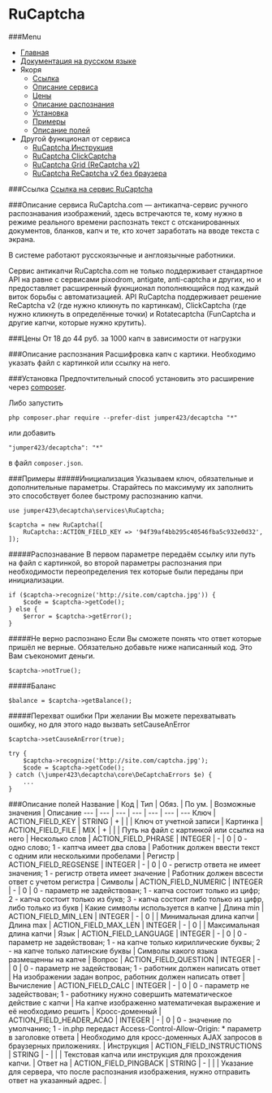 RuCaptcha
==============
###Menu
+ [Главная](../blob/master/docs/README-en.md)
+ [Документация на русском языке](../blob/master/docs/RuCaptcha-ru.md)
+ Якоря
  + [Ссылка](#Ссылка)
  + [Описание сервиса](#Описание-сервиса)
  + [Цены](#Цены)
  + [Описание распознания](#Описание-распознания)
  + [Установка](#Установка)
  + [Примеры](#Примеры)
  + [Описание полей](#Описание-полей)
+ Другой функционал от сервиса
  + [RuCaptcha Инструкция](../blob/master/docs/RuCaptchaInstruction-en.md)
  + [RuCaptcha ClickCaptcha](../blob/master/docs/RuCaptchaClick-en.md)
  + [RuCaptcha Grid (ReCaptcha v2)](../blob/master/docs/RuCaptchaGrid-en.md)
  + [RuCaptcha ReCaptcha v2 без браузера](../blob/master/docs/RuCaptchaReCaptcha-en.md)


###Ссылка
[Ссылка на сервис RuCaptcha](http://infoblog1.ru/goto/rucaptcha)

###Описание сервиса
RuCaptcha.com — антикапча-сервис ручного распознавания изображений, здесь встречаются те, кому нужно в режиме реального времени распознать текст с отсканированных документов, бланков, капч и те, кто хочет заработать на вводе текста с экрана. 

В системе работают русскоязычные и англоязычные работники.

Cервис антикапчи RuCaptcha.com не только поддерживает стандартное API на равне с сервисами pixodrom, antigate, anti-captcha и других, но и предоставляет расширенный фукнционал пополняющийся под каждый виток борьбы с автоматизацией. API RuCaptcha поддерживает решение ReCaptcha v2 (где нужно кликнуть по картинкам), ClickCaptcha (где нужно кликнуть в определённые точки) и Rotatecaptcha (FunCaptcha и другие капчи, которые нужно крутить).

###Цены
От 18 до 44 руб. за 1000 капч в зависимости от нагрузки

###Описание распознания
Расшифровка капч с картики. Необходимо указать файл с картинкой или ссылку на него.

###Установка
Предпочтительный способ установить это расширение через [composer](http://getcomposer.org/download/).

Либо запустить
```
php composer.phar require --prefer-dist jumper423/decaptcha "*"
```
или добавить
```
"jumper423/decaptcha": "*"
```
в файл `composer.json`.


###Примеры
#####Инициализация
Указываем ключ, обязательные и дополнительные параметры. Старайтесь по максимуму их заполнить это способствует более быстрому распознанию капчи.
```
use jumper423\decaptcha\services\RuCaptcha;

$captcha = new RuCaptcha([
    RuCaptcha::ACTION_FIELD_KEY => '94f39af4bb295c40546fba5c932e0d32',
]);
```
#####Распознавание
В первом параметре передаём ссылку или путь на файл с картинкой, во второй параметры распознания при необходимости переопределения тех которые были переданы при инициализации.
```
if ($captcha->recognize('http://site.com/captcha.jpg')) {
    $code = $captcha->getCode();
} else {
    $error = $captcha->getError();
}
```
#####Не верно распознано
Если Вы сможете понять что ответ которые пришёл не верные. Обязательно добавьте ниже написанный код. Это Вам съекономит деньги.
```
$captcha->notTrue();
```
#####Баланс
```
$balance = $captcha->getBalance();
```
#####Перехват ошибки
При желании Вы можете перехватывать ошибку, но для этого надо вызвать setCauseAnError
```
$captcha->setCauseAnError(true);

try {
    $captcha->recognize('http://site.com/captcha.jpg');
    $code = $captcha->getCode();
} catch (\jumper423\decaptcha\core\DeCaptchaErrors $e) {
    ...
}
```


###Описание полей
 Название | Код | Тип | Обяз. | По ум. | Возможные значения | Описание 
 --- | --- | --- | --- | --- | --- | --- 
 Ключ | ACTION_FIELD_KEY | STRING | + |  |  | Ключ от учетной записи |
 Картинка | ACTION_FIELD_FILE | MIX | + |  |  | Путь на файл с картинкой или ссылка на него |
 Несколько слов | ACTION_FIELD_PHRASE | INTEGER | - | 0 | 0 - одно слово; 1 - каптча имеет два слова | Работник должен ввести текст с одним или несколькими пробелами |
 Регистр | ACTION_FIELD_REGSENSE | INTEGER | - | 0 | 0 - регистр ответа не имеет значения; 1 - регистр ответа имеет значение | Работник должен ввсести ответ с учетом регистра |
 Символы | ACTION_FIELD_NUMERIC | INTEGER | - | 0 | 0 - параметр не задействован; 1 - капча состоит только из цифр; 2 - капча состоит только из букв; 3 - капча состоит либо только из цифр, либо только из букв | Какие символы используется в капче |
 Длина min | ACTION_FIELD_MIN_LEN | INTEGER | - | 0 |  | Минимальная длина капчи |
 Длина max | ACTION_FIELD_MAX_LEN | INTEGER | - | 0 |  | Максимальная длина капчи |
 Язык | ACTION_FIELD_LANGUAGE | INTEGER | - | 0 | 0 - параметр не задействован; 1 - на капче только кириллические буквы; 2 - на капче только латинские буквы | Символы какого языка размещенны на капче |
 Вопрос | ACTION_FIELD_QUESTION | INTEGER | - | 0 | 0 - параметр не задействован; 1 - работник должен написать ответ | На изображении задан вопрос, работник должен написать ответ |
 Вычисление | ACTION_FIELD_CALC | INTEGER | - | 0 | 0 - параметр не задействован; 1 - работнику нужно совершить математическое действие с капчи | На капче изображенно математичекая выражение и её необходимо решить |
 Кросс-доменный | ACTION_FIELD_HEADER_ACAO | INTEGER | - | 0 | 0 - значение по умолчанию; 1 - in.php передаст Access-Control-Allow-Origin: * параметр в заголовке ответа | Необходимо для кросс-доменных AJAX запросов в браузерных приложениях. |
 Инструкция | ACTION_FIELD_INSTRUCTIONS | STRING | - |  |  | Текстовая капча или инструкция для прохождения капчи. |
 Ответ на | ACTION_FIELD_PINGBACK | STRING | - |  |  | Указание для сервера, что после распознания изображения, нужно отправить ответ на указанный адрес. |

